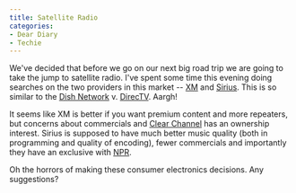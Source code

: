 ```yaml
---
title: Satellite Radio
categories:
- Dear Diary
- Techie
---
```


We've decided that before we go on our next big road trip we are going to take the jump to satellite radio. I've spent some time this evening doing searches on the two providers in this market -- [XM](http://www.xmradio.com/index.jsp) and [Sirius](http://www.sirius.com/). This is so similar to the [Dish Network](http://www.dishnetwork.com/) v. [DirecTV](http://www.directv.com/). Aargh!

It seems like XM is better if you want premium content and more repeaters, but concerns about commercials and [Clear Channel](http://www.clearchannel.com/) has an ownership interest. Sirius is supposed to have much better music quality (both in programming and quality of encoding), fewer commercials and importantly they have an exclusive with [NPR](http://www.npr.org/).

Oh the horrors of making these consumer electronics decisions. Any suggestions?
